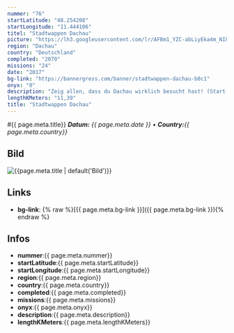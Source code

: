 ```yaml
---
nummer: "76"
startLatitude: "48.254208"
startLongitude: "11.444106"
titel: "Stadtwappen Dachau"
picture: "https://lh3.googleusercontent.com/lr/AFBm1_YZC-abLiyEka4m_NI8f3PIFgWXs8HbCw66bBof44ai43jKLBaXa1eqbx2RB86v0IWyv0THpHbUjGQRT7fLV4ri7Db8cKHtwZMlVA2tvaZgpfexsp8noVzc6eSdn2loj-BYvdfebB0EhCYGD7qBkhTxVBRol_zB9aLsRmyH6jqYmg6vxWM6VUO1wnG2z61BT_f0TEfsxJ-1FHC42K7grEuaRY4XtG0K6eApAT7wJATIW2O7ALdtHliI28_GOgqeP6O2LH9BpnQw70oaor3sMkPLQAyBtu7BW5FtEWDKJpXDAfIR1fBs12nn9JPkV4_aQRgz2Gxy0nR6POXr14qLPFkd910icbjvtCM00mQ7RvhVewF067sIfgjXTYDg2it6hgQL8vXxONVXPvUfA50OWa48S_-csVnH79dX_dSHMPOkjzsWhODr8dvPe7MkkvHJAVOLG3iU-HtBJqR1Sj8LiK_2pt8Da2HeRA0CUM4vMImbfYFIYJNgL9LrdT83x87xABTw0wrUg22us8aZuLTAiFZZ_wgJCtRsiKWuG0kogbzRhMDk5k_PC3Vz1c85hlR04uACjZRVhcP5KhXSWVFKNxedHBsTnr5nFBmAs60gLPtb7J3nWybesDTm7tGpuuMUl9ATBq_ek6NuYY0LzDpUcD7ZUVUiqqCJbq9TbGLmazuzvNdNvhWe4_m1RPKLpsW7TI3ieciH5L_uHilMMg8Tl3zIhe8_lEygQ3r1i9AmI0jat-sC6OWzMxeqAEBMMKeM3Jo6hKsIzDEHwXQexhNjEwz_418U-2_PUICnJfIhNk7LKdKcBvxAITNCMZN7mmmE2XwCQJXa-iiJl0Ehl3ptZdph35eJJD7PmFm_"
region: "Dachau"
country: "Deutschland"
completed: "2070"
missions: "24"
date: "2017"
bg-link: "https://bannergress.com/banner/stadtwappen-dachau-b0c1"
onyx: "0"
description: "Zeig allen, dass du Dachau wirklich besucht hast! (Start- Bahnhof)\nShow everyone that you've been to Dachau! (Start- Train Station)\n\nIn rememberance of liberation Dachau's concentration camp."
lengthKMeters: "11,39"
title: "Stadtwappen Dachau"
---
```


#{{ page.meta.title}}
_**Datum:** {{ page.meta.date }} • **Country:**{{ page.meta.country}}_

## Bild
![{{page.meta.title | default('Bild')}}]({{page.meta.picture}})

## Links
- **bg-link**: {% raw %}[{{ page.meta.bg-link }}]({{ page.meta.bg-link }}){% endraw %}

## Infos
- **nummer**:{{ page.meta.nummer}}
- **startLatitude**:{{ page.meta.startLatitude}}
- **startLongitude**:{{ page.meta.startLongitude}}
- **region**:{{ page.meta.region}}
- **country**:{{ page.meta.country}}
- **completed**:{{ page.meta.completed}}
- **missions**:{{ page.meta.missions}}
- **onyx**:{{ page.meta.onyx}}
- **description**:{{ page.meta.description}}
- **lengthKMeters**:{{ page.meta.lengthKMeters}}

